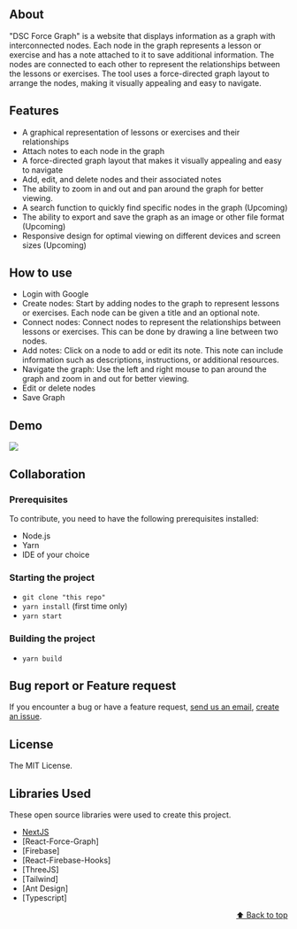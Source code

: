 ## About

"DSC Force Graph" is a website that displays information as a graph with interconnected nodes. Each node in the graph represents a lesson or exercise and has a note attached to it to save additional information. The nodes are connected to each other to represent the relationships between the lessons or exercises. The tool uses a force-directed graph layout to arrange the nodes, making it visually appealing and easy to navigate.

## Features
- A graphical representation of lessons or exercises and their relationships
- Attach notes to each node in the graph
- A force-directed graph layout that makes it visually appealing and easy to navigate
- Add, edit, and delete nodes and their associated notes
- The ability to zoom in and out and pan around the graph for better viewing.
- A search function to quickly find specific nodes in the graph (Upcoming)
- The ability to export and save the graph as an image or other file format (Upcoming)
- Responsive design for optimal viewing on different devices and screen sizes (Upcoming)

## How to use
- Login with Google
- Create nodes: Start by adding nodes to the graph to represent lessons or exercises. Each node can be given a title and an optional note.
- Connect nodes: Connect nodes to represent the relationships between lessons or exercises. This can be done by drawing a line between two nodes.
- Add notes: Click on a node to add or edit its note. This note can include information such as descriptions, instructions, or additional resources.
- Navigate the graph: Use the left and right mouse  to pan around the graph and zoom in and out for better viewing.
- Edit or delete nodes
- Save Graph

## Demo
![](https://firebasestorage.googleapis.com/v0/b/dsc-graph.appspot.com/o/images%2FScreenshot_20230131_065745.png?alt=media&token=59538fb1-09ee-4417-8d4a-0e26751b900e)

## Collaboration

### Prerequisites

To contribute, you need to have the following prerequisites installed:

- Node.js
- Yarn
- IDE of your choice

### Starting the project
- `git clone "this repo"`
- `yarn install` (first time only)
- `yarn start`

### Building the project

- `yarn build`

## Bug report or Feature request

If you encounter a bug or have a feature request, [send us an email](mailto:lequocuyit@gmai.com), [create an issue](https://github.com/UyLeQuoc/dsc-force-graph/issues).

## License

The MIT License.

## Libraries Used

These open source libraries were used to create this project.

* [NextJS](https://nextjs.org/)
* [React-Force-Graph]
* [Firebase]
* [React-Firebase-Hooks]
* [ThreeJS]
* [Tailwind]
* [Ant Design]
* [Typescript]

<p align="right"><a href="#top">⬆️ Back to top️</a></p>
